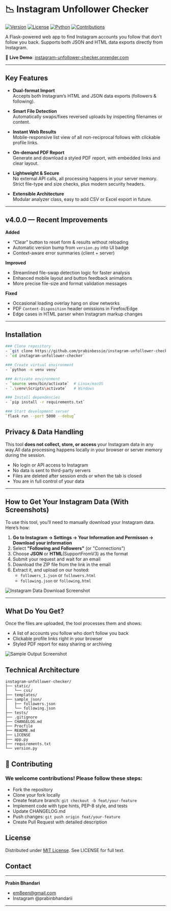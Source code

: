 # 📉 Instagram Unfollower Checker

[![Version](https://img.shields.io/badge/version-4.0.0-blue.svg)](https://github.com/prabinbessie/instagram-unfollower-checker/releases)
[![License](https://img.shields.io/badge/license-MIT-green.svg)](LICENSE)
[![Python](https://img.shields.io/badge/python-3.9%2B-blue.svg)](https://www.python.org/)
[![Contributions](https://img.shields.io/badge/contributions-welcome-brightgreen.svg)](CONTRIBUTING.md)

A Flask-powered web app to find Instagram accounts you follow that don’t follow you back. Supports both JSON and HTML data exports directly from Instagram.

🔗 **Live Demo**: [instagram-unfollower-checker.onrender.com](https://instagram-unfollower-checker-nm16.onrender.com)

---

## Key Features

- **Dual-format Import**  
  Accepts both Instagram’s HTML and JSON data exports (followers & following).

- **Smart File Detection**  
  Automatically swaps/fixes reversed uploads by inspecting filenames or content.

- **Instant Web Results**  
  Mobile-responsive list view of all non-reciprocal follows with clickable profile links.

- **On-demand PDF Report**  
  Generate and download a styled PDF report, with embedded links and clear layout.

- **Lightweight & Secure**  
  No external API calls, all processing happens in your server memory. Strict file-type and size checks, plus modern security headers.

- **Extensible Architecture**  
  Modular analyzer class, easy to add CSV or Excel export in future.

---

## v4.0.0 — Recent Improvements

**Added**  
- “Clear” button to reset form & results without reloading  
- Automatic version bump from `version.py` into UI badge  
- Context-aware error summaries (client + server)

**Improved**  
- Streamlined file-swap detection logic for faster analysis  
- Enhanced mobile layout and button feedback animations  
- More precise file-size and format validation messages

**Fixed**  
- Occasional loading overlay hang on slow networks  
- PDF `Content-Disposition` header omissions in Firefox/Edge  
- Edge cases in HTML parser when Instagram markup changes

---

##  Installation
```bash
### Clone repository
- `git clone https://github.com/prabinbessie/instagram-unfollower-checker.git`
- `cd instagram-unfollower-checker`

### Create virtual environment
- `python -m venv venv`

### Activate environment
- `source venv/bin/activate`  # Linux/macOS
- `.\venv\Scripts\activate`   # Windows

### Install dependencies
- `pip install -r requirements.txt`

### Start development server
`flask run --port 5000 --debug`
```
## Privacy & Data Handling

This tool **does not collect, store, or access** your Instagram data in any way.All data processing happens locally in your browser or server memory during the session.

-  No login or API access to Instagram
-  No data is sent to third-party servers
-  Files are deleted after session ends or when the tab is closed
- You are in full control of your data

---

##  How to Get Your Instagram Data (With Screenshots)

To use this tool, you’ll need to manually download your Instagram data. Here’s how:

1. **Go to Instagram → Settings → Your Information and Permisson → Download your information**
2. Select **"Following and Followers"** (or "Connections")
3. Choose **JSON** or **HTML**(SupportFromV3) as the format
4. Submit your request and wait for an email
5. Download the ZIP file from the link in the email
6. Extract it, and upload on our hosted:
   - `followers_1.json` or `followers.html`
   - `following.json` or `following.html`

![Instagram Data Download Screenshot](static/img/instagram_data_download.jpg)

---

## What Do You Get?

Once the files are uploaded, the tool processes them and shows:

-  A list of accounts you follow who don’t follow you back
-  Clickable profile links right in your browser
-  Styled PDF report for easy sharing or archiving

![Sample Output Screenshot](static/img/sample_results.png)

##  Technical Architecture

```plaintext
instagram-unfollower-checker/
├── static/
│   └── css/
├── templates/
├── sample_json/           
│   ├── followers.json
│   └── following.json
├── tests/
├── .gitignore
├── CHANGELOG.md
├── Procfile
├── README.md
├── LICENSE
├── app.py
├── requirements.txt
└── version.py
```
  

## 🤝 Contributing

### We welcome contributions! Please follow these steps:

- Fork the repository
- Clone your fork locally
- Create feature branch:
`git checkout -b feat/your-feature`
- Implement code with type hints, PEP-8 style, and tests
- Update CHANGELOG.md
- Push changes:
`git push origin feat/your-feature`
- Create Pull Request with detailed description
##  License

Distributed under [MIT License](LICENSE). See LICENSE for full text.
## Contact
---
**Prabin Bhandari**
-  em8een@gmail.com
-  Instagram @prabinbhandarii
---